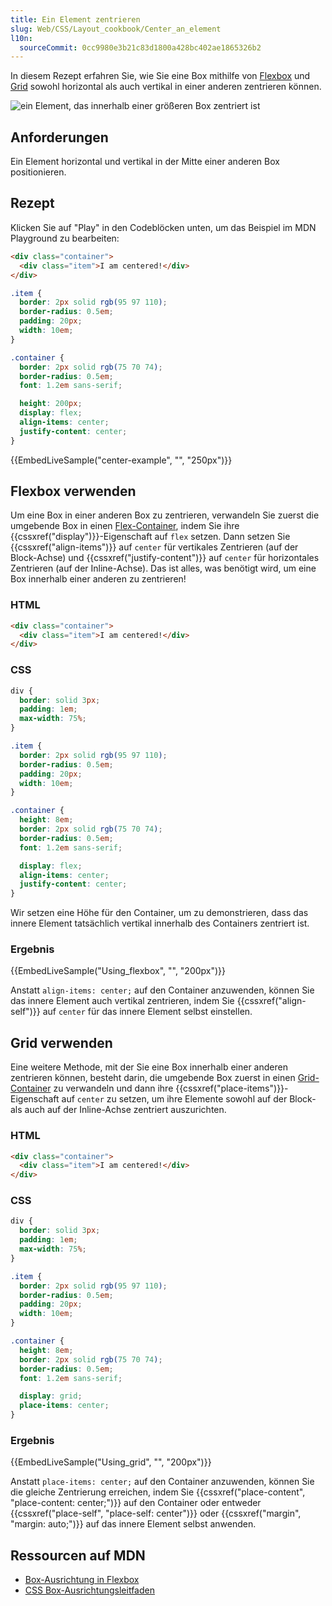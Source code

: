 ```yaml
---
title: Ein Element zentrieren
slug: Web/CSS/Layout_cookbook/Center_an_element
l10n:
  sourceCommit: 0cc9980e3b21c83d1800a428bc402ae1865326b2
---
```


In diesem Rezept erfahren Sie, wie Sie eine Box mithilfe von [Flexbox](#flexbox_verwenden) und [Grid](#grid_verwenden) sowohl horizontal als auch vertikal in einer anderen zentrieren können.

![ein Element, das innerhalb einer größeren Box zentriert ist](cookbook-center.png)

## Anforderungen

Ein Element horizontal und vertikal in der Mitte einer anderen Box positionieren.

## Rezept

Klicken Sie auf "Play" in den Codeblöcken unten, um das Beispiel im MDN Playground zu bearbeiten:

```html live-sample___center-example
<div class="container">
  <div class="item">I am centered!</div>
</div>
```

```css live-sample___center-example
.item {
  border: 2px solid rgb(95 97 110);
  border-radius: 0.5em;
  padding: 20px;
  width: 10em;
}

.container {
  border: 2px solid rgb(75 70 74);
  border-radius: 0.5em;
  font: 1.2em sans-serif;

  height: 200px;
  display: flex;
  align-items: center;
  justify-content: center;
}
```

{{EmbedLiveSample("center-example", "", "250px")}}

## Flexbox verwenden

Um eine Box in einer anderen Box zu zentrieren, verwandeln Sie zuerst die umgebende Box in einen [Flex-Container](/de/docs/Web/CSS/CSS_flexible_box_layout/Basic_concepts_of_flexbox#the_flex_container), indem Sie ihre {{cssxref("display")}}-Eigenschaft auf `flex` setzen. Dann setzen Sie {{cssxref("align-items")}} auf `center` für vertikales Zentrieren (auf der Block-Achse) und {{cssxref("justify-content")}} auf `center` für horizontales Zentrieren (auf der Inline-Achse). Das ist alles, was benötigt wird, um eine Box innerhalb einer anderen zu zentrieren!

### HTML

```html
<div class="container">
  <div class="item">I am centered!</div>
</div>
```

### CSS

```css
div {
  border: solid 3px;
  padding: 1em;
  max-width: 75%;
}

.item {
  border: 2px solid rgb(95 97 110);
  border-radius: 0.5em;
  padding: 20px;
  width: 10em;
}

.container {
  height: 8em;
  border: 2px solid rgb(75 70 74);
  border-radius: 0.5em;
  font: 1.2em sans-serif;

  display: flex;
  align-items: center;
  justify-content: center;
}
```

Wir setzen eine Höhe für den Container, um zu demonstrieren, dass das innere Element tatsächlich vertikal innerhalb des Containers zentriert ist.

### Ergebnis

{{EmbedLiveSample("Using_flexbox", "", "200px")}}

Anstatt `align-items: center;` auf den Container anzuwenden, können Sie das innere Element auch vertikal zentrieren, indem Sie {{cssxref("align-self")}} auf `center` für das innere Element selbst einstellen.

## Grid verwenden

Eine weitere Methode, mit der Sie eine Box innerhalb einer anderen zentrieren können, besteht darin, die umgebende Box zuerst in einen [Grid-Container](/de/docs/Web/CSS/CSS_grid_layout/Basic_concepts_of_grid_layout#grid_container) zu verwandeln und dann ihre {{cssxref("place-items")}}-Eigenschaft auf `center` zu setzen, um ihre Elemente sowohl auf der Block- als auch auf der Inline-Achse zentriert auszurichten.

### HTML

```html
<div class="container">
  <div class="item">I am centered!</div>
</div>
```

### CSS

```css
div {
  border: solid 3px;
  padding: 1em;
  max-width: 75%;
}

.item {
  border: 2px solid rgb(95 97 110);
  border-radius: 0.5em;
  padding: 20px;
  width: 10em;
}

.container {
  height: 8em;
  border: 2px solid rgb(75 70 74);
  border-radius: 0.5em;
  font: 1.2em sans-serif;

  display: grid;
  place-items: center;
}
```

### Ergebnis

{{EmbedLiveSample("Using_grid", "", "200px")}}

Anstatt `place-items: center;` auf den Container anzuwenden, können Sie die gleiche Zentrierung erreichen, indem Sie {{cssxref("place-content", "place-content: center;")}} auf den Container oder entweder {{cssxref("place-self", "place-self: center")}} oder {{cssxref("margin", "margin: auto;")}} auf das innere Element selbst anwenden.

## Ressourcen auf MDN

- [Box-Ausrichtung in Flexbox](/de/docs/Web/CSS/CSS_box_alignment/Box_alignment_in_flexbox)
- [CSS Box-Ausrichtungsleitfaden](/de/docs/Web/CSS/CSS_box_alignment)
